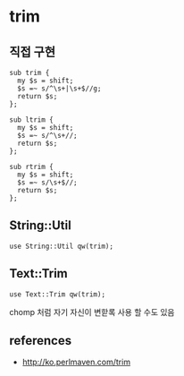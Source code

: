 # trim
## 직접 구현
```
sub trim {
  my $s = shift;
  $s =~ s/^\s+|\s+$//g;
  return $s;
};

sub ltrim {
  my $s = shift;
  $s =~ s/^\s+//;
  return $s;
};

sub rtrim {
  my $s = shift;
  $s =~ s/\s+$//;
  return $s;
};
```

## String::Util
```
use String::Util qw(trim);
```

## Text::Trim
```
use Text::Trim qw(trim);
```
chomp 처럼 자기 자신이 변핟록 사용 할 수도 있음


## references
* http://ko.perlmaven.com/trim